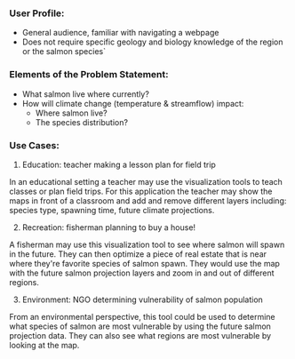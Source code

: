 
### User Profile:
- General audience, familiar with navigating a webpage
- Does not require specific geology and biology knowledge of the region or the salmon species`


### Elements of the Problem Statement:
- What salmon live where currently?
- How will climate change (temperature & streamflow) impact:
  * Where salmon live?
  * The species distribution?

### Use Cases:
1. Education: teacher making a lesson plan for field trip

In an educational setting a teacher may use the visualization tools to teach classes or plan field trips. For this application the teacher may show the maps in front of a classroom and add and remove different layers including: species type, spawning time, future climate projections.

2. Recreation: fisherman planning to buy a house!

A fisherman may use this visualization tool to see where salmon will spawn in the future. They can then optimize a piece of real estate that is near where they're favorite species of salmon spawn. They would use the map with the future salmon projection layers and zoom in and out of different regions.

3. Environment: NGO determining vulnerability of salmon population

From an environmental perspective, this tool could be used to determine what species of salmon are most vulnerable by using the future salmon projection data. They can also see what regions are most vulnerable by looking at the map.

